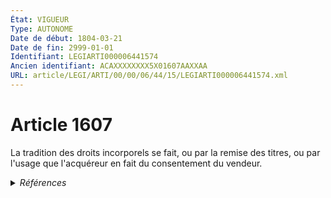 ```yaml
---
État: VIGUEUR
Type: AUTONOME
Date de début: 1804-03-21
Date de fin: 2999-01-01
Identifiant: LEGIARTI000006441574
Ancien identifiant: ACAXXXXXXXX5X01607AAXXAA
URL: article/LEGI/ARTI/00/00/06/44/15/LEGIARTI000006441574.xml
---
```


<h1>Article 1607</h1>

La tradition des droits incorporels se fait, ou par la remise des titres, ou par
l'usage que l'acquéreur en fait du consentement du vendeur.


<details>
  <summary><em>Références</em></summary>

  <h2>Références faites par l'article</h2>
  
  <ul>
    <li>
      CODIFICATION source Loi 1804-03-06
    </li>
    <li>
      CREATION source Loi 1804-03-06 promulguée le 16 mars 1804
    </li>
  </ul>
</details>
